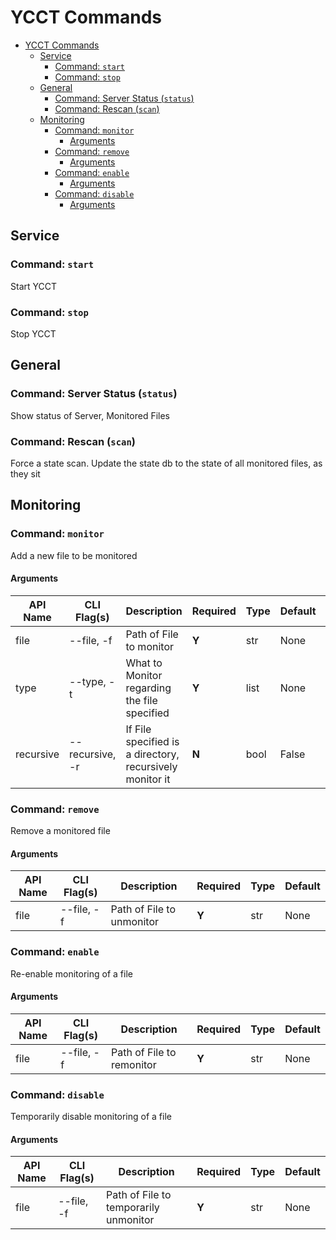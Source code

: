 # YCCT Commands

- [YCCT Commands](#ycct-commands)
  - [Service](#service)
    - [Command: `start`](#command-start)
    - [Command: `stop`](#command-stop)
  - [General](#general)
    - [Command: Server Status (`status`)](#command-server-status-status)
    - [Command: Rescan (`scan`)](#command-rescan-scan)
  - [Monitoring](#monitoring)
    - [Command: `monitor`](#command-monitor)
      - [Arguments](#arguments)
    - [Command: `remove`](#command-remove)
      - [Arguments](#arguments-1)
    - [Command: `enable`](#command-enable)
      - [Arguments](#arguments-2)
    - [Command: `disable`](#command-disable)
      - [Arguments](#arguments-3)

## Service
### Command: `start`
Start YCCT

### Command: `stop`
Stop YCCT

## General
### Command: Server Status (`status`)
Show status of Server, Monitored Files

### Command: Rescan (`scan`)
Force a state scan. Update the state db to the state of all monitored files, as they sit

## Monitoring
### Command: `monitor`
Add a new file to be monitored

#### Arguments
| API Name   | CLI Flag(s)     | Description                                              | Required   | Type   | Default   | Allowed Values                |
|------------|-----------------|----------------------------------------------------------|------------|--------|-----------|-------------------------------|
| file       | --file, -f      | Path of File to monitor                                  | **Y**      | str    | None      |                               |
| type       | --type, -t      | What to Monitor regarding the file specified             | **Y**      | list   | None      | perms, p, content, c, attr, a |
| recursive  | --recursive, -r | If File specified is a directory, recursively monitor it | **N**      | bool   | False     |                               |

### Command: `remove`
Remove a monitored file

#### Arguments
| API Name   | CLI Flag(s)   | Description               | Required   | Type   | Default   |
|------------|---------------|---------------------------|------------|--------|-----------|
| file       | --file, -f    | Path of File to unmonitor | **Y**      | str    | None      |

### Command: `enable`
Re-enable monitoring of a file

#### Arguments
| API Name   | CLI Flag(s)   | Description               | Required   | Type   | Default   |
|------------|---------------|---------------------------|------------|--------|-----------|
| file       | --file, -f    | Path of File to remonitor | **Y**      | str    | None      |

### Command: `disable`
Temporarily disable monitoring of a file

#### Arguments
| API Name   | CLI Flag(s)   | Description                           | Required   | Type   | Default   |
|------------|---------------|---------------------------------------|------------|--------|-----------|
| file       | --file, -f    | Path of File to temporarily unmonitor | **Y**      | str    | None      |

